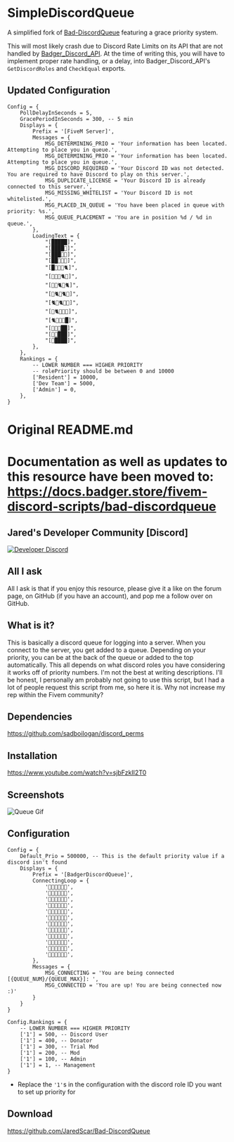 # SimpleDiscordQueue
A simplified fork of [Bad-DiscordQueue](https://github.com/JaredScar/Bad-DiscordQueue) featuring a grace priority system.

This will most likely crash due to Discord Rate Limits on its API that are not handled by [Badger_Discord_API](https://github.com/JaredScar/Badger_Discord_API). At the time of writing this, you will have to implement proper rate handling, or a delay, into Badger_Discord_API's `GetDiscordRoles` and `CheckEqual` exports.

## Updated Configuration
```
Config = {
    PollDelayInSeconds = 5,
    GracePeriodInSeconds = 300, -- 5 min
    Displays = {
        Prefix = '[FiveM Server]',
        Messages = {
            MSG_DETERMINING_PRIO = 'Your information has been located. Attempting to place you in queue.',
            MSG_DETERMINING_PRIO = 'Your information has been located. Attempting to place you in queue.',
            MSG_DISCORD_REQUIRED = 'Your Discord ID was not detected. You are required to have Discord to play on this server.',
            MSG_DUPLICATE_LICENSE = 'Your Discord ID is already connected to this server.',
            MSG_MISSING_WHITELIST = 'Your Discord ID is not whitelisted.',
            MSG_PLACED_IN_QUEUE = 'You have been placed in queue with priority: %s.',
            MSG_QUEUE_PLACEMENT = 'You are in position %d / %d in queue.',
        },
        LoadingText = {
            "[█████]",
            "[████🎃]",
            "[███🎃🦇]",
            "[██🎃🦇👻]",
            "[█🎃🦇👻🐈]",
            "[🎃🦇👻🐈🧟]",
            "[🦇👻🐈🧟🐈]",
            "[👻🐈🧟🐈👻]",
            "[🐈🧟🐈👻🦇]",
            "[🧟🐈👻🦇🎃]",
            "[🐈👻🦇🎃█]",
            "[👻🦇🎃██]",
            "[🦇🎃███]",
            "[🎃████]",
        },
    },
    Rankings = {
        -- LOWER NUMBER === HIGHER PRIORITY
        -- rolePriority should be between 0 and 10000
        ['Resident'] = 10000,
        ['Dev Team'] = 5000,
        ['Admin'] = 0,
    },
}
```

# Original README.md
# Documentation as well as updates to this resource have been moved to: https://docs.badger.store/fivem-discord-scripts/bad-discordqueue

## Jared's Developer Community [Discord]
[![Developer Discord](https://discordapp.com/api/guilds/597445834153525298/widget.png?style=banner4)](https://discord.com/invite/WjB5VFz)

## All I ask

All I ask is that if you enjoy this resource, please give it a like on the forum page, on GitHub (if you have an account), and pop me a follow over on GitHub.

## What is it?

This is basically a discord queue for logging into a server. When you connect to the server, you get added to a queue. Depending on your priority, you can be at the back of the queue or added to the top automatically. This all depends on what discord roles you have considering it works off of priority numbers. I'm not the best at writing descriptions. I'll be honest, I personally am probably not going to use this script, but I had a lot of people request this script from me, so here it is. Why not increase my rep within the Fivem community?

## Dependencies

https://github.com/sadboilogan/discord_perms

## Installation

https://www.youtube.com/watch?v=sjbFzkII2T0

## Screenshots 

![Queue Gif](https://i.gyazo.com/3606be50c8770850b86a83fd8efbec18.gif)

## Configuration

```
Config = {
	Default_Prio = 500000, -- This is the default priority value if a discord isn't found
	Displays = {
		Prefix = '[BadgerDiscordQueue]',
		ConnectingLoop = { 
			'🦡🌿🦡🌿🦡🌿',
			'🌿🦡🌿🦡🌿🦡',
			'🦡🌿🦡🌿🦡🥦',
			'🌿🦡🌿🦡🥦🦡',
			'🦡🌿🦡🥦🦡🥦',
			'🌿🦡🥦🦡🥦🦡',
			'🦡🥦🦡🥦🦡🥦',
			'🥦🦡🥦🦡🥦🦡',
			'🦡🥦🦡🥦🦡🌿',
			'🥦🦡🥦🦡🌿🦡',
			'🦡🥦🦡🌿🦡🌿',
			'🥦🦡🌿🦡🌿🦡',
		},
		Messages = {
			MSG_CONNECTING = 'You are being connected [{QUEUE_NUM}/{QUEUE_MAX}]: ',
			MSG_CONNECTED = 'You are up! You are being connected now :)'
		}
	}
}

Config.Rankings = {
	-- LOWER NUMBER === HIGHER PRIORITY 
	['1'] = 500, -- Discord User 
	['1'] = 400, -- Donator 
	['1'] = 300, -- Trial Mod 
	['1'] = 200, -- Mod 
	['1'] = 100, -- Admin 
	['1'] = 1, -- Management
}
```
- Replace the `'1'`s in the configuration with the discord role ID you want to set up priority for 

## Download

https://github.com/JaredScar/Bad-DiscordQueue
